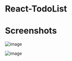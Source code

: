 # React-TodoList




# Screenshots

![image](https://github.com/kshitij1235/React-TodoList/assets/65331304/432d4335-520f-490f-8abe-3973382ded8e)

![image](https://github.com/kshitij1235/React-TodoList/assets/65331304/a6005c34-7e51-4f04-acb5-7f5b3be464af)
